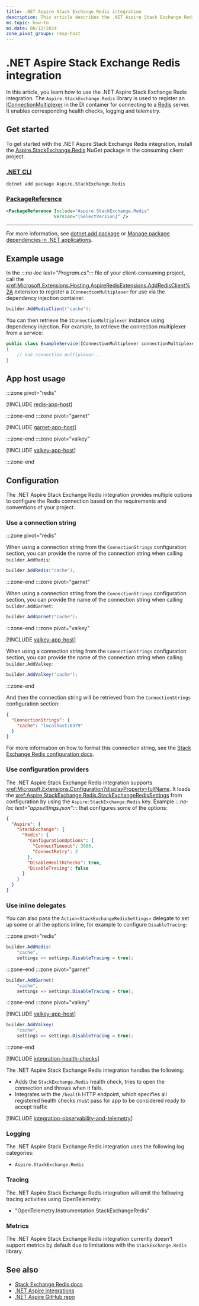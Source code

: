 ```yaml
---
title: .NET Aspire Stack Exchange Redis integration
description: This article describes the .NET Aspire Stack Exchange Redis integration features and capabilities
ms.topic: how-to
ms.date: 08/12/2024
zone_pivot_groups: resp-host
---
```


# .NET Aspire Stack Exchange Redis integration

In this article, you learn how to use the .NET Aspire Stack Exchange Redis integration. The `Aspire.StackExchange.Redis` library is used to register an [IConnectionMultiplexer](https://stackexchange.github.io/StackExchange.Redis/Basics) in the DI container for connecting to a [Redis](https://redis.io/) server. It enables corresponding health checks, logging and telemetry.

## Get started

To get started with the .NET Aspire Stack Exchange Redis integration, install the [Aspire.StackExchange.Redis](https://www.nuget.org/packages/Aspire.StackExchange.Redis) NuGet package in the consuming client project.

### [.NET CLI](#tab/dotnet-cli)

```dotnetcli
dotnet add package Aspire.StackExchange.Redis
```

### [PackageReference](#tab/package-reference)

```xml
<PackageReference Include="Aspire.StackExchange.Redis"
                  Version="[SelectVersion]" />
```

---

For more information, see [dotnet add package](/dotnet/core/tools/dotnet-add-package) or [Manage package dependencies in .NET applications](/dotnet/core/tools/dependencies).

## Example usage

In the _:::no-loc text="Program.cs":::_ file of your client-consuming project, call the <xref:Microsoft.Extensions.Hosting.AspireRedisExtensions.AddRedisClient%2A> extension to register a `IConnectionMultiplexer` for use via the dependency injection container.

```csharp
builder.AddRedisClient("cache");
```

You can then retrieve the `IConnectionMultiplexer` instance using dependency injection. For example, to retrieve the connection multiplexer from a service:

```csharp
public class ExampleService(IConnectionMultiplexer connectionMultiplexer)
{
    // Use connection multiplexer...
}
```

## App host usage

:::zone pivot="redis"

[!INCLUDE [redis-app-host](includes/redis-app-host.md)]

:::zone-end
:::zone pivot="garnet"

[!INCLUDE [garnet-app-host](includes/garnet-app-host.md)]

:::zone-end
:::zone pivot="valkey"

[!INCLUDE [valkey-app-host](includes/valkey-app-host.md)]

:::zone-end

## Configuration

The .NET Aspire Stack Exchange Redis integration provides multiple options to configure the Redis connection based on the requirements and conventions of your project.

### Use a connection string

:::zone pivot="redis"

When using a connection string from the `ConnectionStrings` configuration section, you can provide the name of the connection string when calling `builder.AddRedis`:

```csharp
builder.AddRedis("cache");
```

:::zone-end
:::zone pivot="garnet"

When using a connection string from the `ConnectionStrings` configuration section, you can provide the name of the connection string when calling `builder.AddGarnet`:

```csharp
builder.AddGarnet("cache");
```

:::zone-end
:::zone pivot="valkey"

[!INCLUDE [valkey-app-host](includes/valkey-app-host.md)]

When using a connection string from the `ConnectionStrings` configuration section, you can provide the name of the connection string when calling `builder.AddValkey`:

```csharp
builder.AddValkey("cache");
```

:::zone-end

And then the connection string will be retrieved from the `ConnectionStrings` configuration section:

```json
{
  "ConnectionStrings": {
    "cache": "localhost:6379"
  }
}
```

For more information on how to format this connection string, see the [Stack Exchange Redis configuration docs](https://stackexchange.github.io/StackExchange.Redis/Configuration.html#basic-configuration-strings).

### Use configuration providers

The .NET Aspire Stack Exchange Redis integration supports <xref:Microsoft.Extensions.Configuration?displayProperty=fullName>. It loads the <xref:Aspire.StackExchange.Redis.StackExchangeRedisSettings> from configuration by using the `Aspire:StackExchange:Redis` key. Example _:::no-loc text="appsettings.json":::_ that configures some of the options:

```json
{
  "Aspire": {
    "StackExchange": {
      "Redis": {
        "ConfigurationOptions": {
          "ConnectTimeout": 3000,
          "ConnectRetry": 2
        },
        "DisableHealthChecks": true,
        "DisableTracing": false
      }
    }
  }
}
```

### Use inline delegates

You can also pass the `Action<StackExchangeRedisSettings>` delegate to set up some or all the options inline, for example to configure `DisableTracing`:

:::zone pivot="redis"

```csharp
builder.AddRedis(
    "cache",
    settings => settings.DisableTracing = true);
```

:::zone-end
:::zone pivot="garnet"

```csharp
builder.AddGarnet(
    "cache",
    settings => settings.DisableTracing = true);
```

:::zone-end
:::zone pivot="valkey"

[!INCLUDE [valkey-app-host](includes/valkey-app-host.md)]

```csharp
builder.AddValkey(
    "cache",
    settings => settings.DisableTracing = true);
```

:::zone-end

[!INCLUDE [integration-health-checks](../includes/integration-health-checks.md)]

The .NET Aspire Stack Exchange Redis integration handles the following:

- Adds the `StackExchange.Redis` health check, tries to open the connection and throws when it fails.
- Integrates with the `/health` HTTP endpoint, which specifies all registered health checks must pass for app to be considered ready to accept traffic

[!INCLUDE [integration-observability-and-telemetry](../includes/integration-observability-and-telemetry.md)]

### Logging

The .NET Aspire Stack Exchange Redis integration uses the following log categories:

- `Aspire.StackExchange.Redis`

### Tracing

The .NET Aspire Stack Exchange Redis integration will emit the following tracing activities using OpenTelemetry:

- "OpenTelemetry.Instrumentation.StackExchangeRedis"

### Metrics

The .NET Aspire Stack Exchange Redis integration currently doesn't support metrics by default due to limitations with the `StackExchange.Redis` library.

## See also

- [Stack Exchange Redis docs](https://stackexchange.github.io/StackExchange.Redis/)
- [.NET Aspire integrations](../fundamentals/integrations-overview.md)
- [.NET Aspire GitHub repo](https://github.com/dotnet/aspire)

